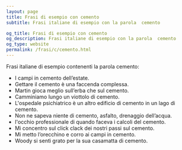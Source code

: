 ```yaml
---
layout: page
title: Frasi di esempio con cemento 
subtitle: Frasi italiane di esempio con la parola  cemento

og_title: Frasi di esempio con cemento 
og_description: Frasi italiane di esempio con la parola  cemento
og_type: website
permalink: /frasi/c/cemento.html
---
```


Frasi italiane di esempio contenenti la parola cemento:


- I campi in cemento dell’estate.
- Gettare il cemento è una faccenda complessa.
- Martin gioca meglio sull’erba che sul cemento.
- Camminiamo lungo un viottolo di cemento.
- L'ospedale psichiatrico è un altro edificio di cemento in un lago di cemento.
- Non ne sapeva niente di cemento, asfalto, drenaggio dell’acqua.
- l'occhio professionale di quando faceva i calcoli del cemento.
- Mi concentro sul click clack dei nostri passi sul cemento.
- Mi metto l’orecchino e corro ai campi in cemento.
- Woody si sentì grato per la sua casamatta di cemento.
